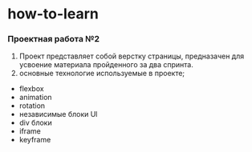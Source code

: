 # how-to-learn

### Проектная работа №2

1. Проект представляет собой верстку страницы,  предназачен для усвоение материала пройденного за два спринта.
2. основные технологие используемые в проекте;
* flexbox
* animation
* rotation
* независимые блоки Ul
* div блоки
* iframe
* keyframe
